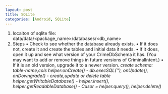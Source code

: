 ```yaml
---
layout: post
title: SQLite
categories: [Android, SQLite]
---
```

1. locaiton of sqlite file: data/data/<package_name>/databases/<db_name>
2. Steps 
    • Check to see whether the database already exists.
    • If it does not, create it and create the tables and initial data it needs.
    • If it does, open it up and see what version of your CrimeDbSchema it has. (You may want to add or
    remove things in future versions of CriminalIntent.)
    • If it is an old version, upgrade it to a newer version.
_create schema: table-name,cols_
_helper:onCreate() - db.execSQL(''), onUpdate(), onDowngrade() - create,update or delete table_
_helper.getWritableDatabase() - helper.insert(), helper.getReadableDatabase() - Cusor = helper.query(), helper.delete()_





